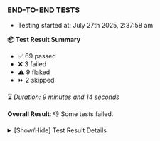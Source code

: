 ### END-TO-END TESTS

- Testing started at: July 27th 2025, 2:37:58 am

**📦 Test Result Summary**

- ✅ 69 passed
- ❌ 3 failed
- ⚠️ 9 flaked
- ⏩ 2 skipped

⌛ _Duration: 9 minutes and 14 seconds_

**Overall Result**: 👎 Some tests failed.



<details>
    <summary>[Show/Hide] Test Result Details</summary>
    <div markdown="1">

| Test | Browser | Test Case | Tags | Result |
| :---: | :---: | :--- | :---: | :---: |
| 1 | chromium-meshery-provider | Add a cluster connection by uploading kubeconfig file |  | ⚠️ |
| 2 | chromium-meshery-provider | Transition to ignored state and then back to connected state |  | ❌ |
| 3 | chromium-meshery-provider | Transition to not found state and then back to connected state |  | ➖ |
| 4 | chromium-meshery-provider | Delete Kubernetes cluster connections |  | ➖ |
| 5 | chromium-meshery-provider | Configure Existing Istio adapter through Mesh Adapter URL from Management page | unstable | ⚠️ |
| 6 | chromium-meshery-provider | Connect to Meshery Istio Adapter and configure it |  | ❌ |
| 7 | chromium-meshery-provider | Ping Istio Adapter | unstable | ⚠️ |
| 8 | chromium-local-provider | Configure Existing Istio adapter through Mesh Adapter URL from Management page | unstable | ⚠️ |
| 9 | chromium-local-provider | Connect to Meshery Istio Adapter and configure it |  | ❌ |
| 10 | chromium-local-provider | Ping Istio Adapter | unstable | ⚠️ |

</div>
</details>


<!-- To see the full report, please visit our CI/CD pipeline with reporter. -->